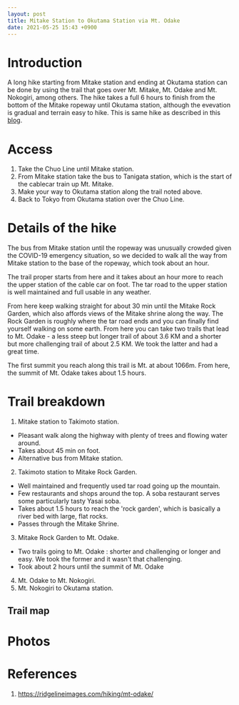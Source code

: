 ```yaml
---
layout: post
title: Mitake Station to Okutama Station via Mt. Odake
date: 2021-05-25 15:43 +0900
---
```


# Introduction

A long hike starting from Mitake station and ending at Okutama
station can be done by using the trail that goes over Mt. Mitake,
Mt. Odake and Mt. Nokogiri, among others. The hike takes a full
6 hours to finish from the bottom of the Mitake ropeway until
Okutama station, although the evevation is gradual and terrain
easy to hike. This is same hike as described in this
[blog](https://ridgelineimages.com/hiking/mt-odake/).

# Access

1. Take the Chuo Line until Mitake station.
2. From Mitake station take the bus to Tanigata station, which
  is the start of the cablecar train up Mt. Mitake.
3. Make your way to Okutama station along the trail noted above.
4. Back to Tokyo from Okutama station over the Chuo Line.

# Details of the hike

The bus from Mitake station until the ropeway was unusually
crowded given the COVID-19 emergency situation, so we decided
to walk all the way from Mitake station to the base of the
ropeway, which took about an hour.

The trail proper starts from here and it takes about an hour
more to reach the upper station of the cable car on foot. The
tar road to the upper station is well maintained and full usable
in any weather.

From here keep walking straight for about 30 min until the
Mitake Rock Garden, which also affords views of the Mitake
shrine along the way. The Rock Garden is roughly where the
tar road ends and you can finally find yourself walking on
some earth. From here you can take two trails that lead to
Mt. Odake - a less steep but longer trail of about 3.6 KM
and a shorter but more challenging trail of about 2.5 KM. We
took the latter and had a great time.

The first summit you reach along this trail is Mt. at about 1066m.
From here, the summit of Mt. Odake takes about 1.5 hours.

# Trail breakdown

1. Mitake station to Takimoto station.
  - Pleasant walk along the highway with plenty of trees and
    flowing water around.
  - Takes about 45 min on foot.
  - Alternative bus from Mitake station.
2. Takimoto station to Mitake Rock Garden.
  - Well maintained and frequently used tar road going up
    the mountain.
  - Few restaurants and shops around the top. A soba restaurant
    serves some particularly tasty Yasai soba.
  - Takes about 1.5 hours to reach the 'rock garden', which is
    basically a river bed with large, flat rocks.
  - Passes through the Mitake Shrine.
3. Mitake Rock Garden to Mt. Odake.
  - Two trails going to Mt. Odake : shorter and challenging or
  longer and easy. We took the former and it wasn't that challenging.
  - Took about 2 hours until the summit of Mt. Odake
4. Mt. Odake to Mt. Nokogiri.
5. Mt. Nokogiri to Okutama station.

## Trail map

# Photos

# References

1. https://ridgelineimages.com/hiking/mt-odake/
